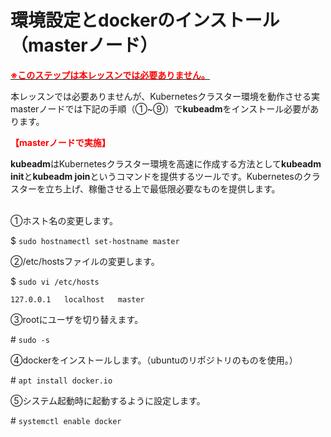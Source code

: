 # 環境設定とdockerのインストール（masterノード）  
<u>**<span style="color: red; ">※このステップは本レッスンでは必要ありません。</span>**</u>

本レッスンでは必要ありませんが、Kubernetesクラスター環境を動作させる実masterノードでは下記の手順（①~⑨）で**kubeadm**をインストール必要があります。  

**<span style="color: red; ">【masterノードで実施】</span>**  

**kubeadm**はKubernetesクラスター環境を高速に作成する方法として**kubeadm init**と**kubeadm join**というコマンドを提供するツールです。Kubernetesのクラスターを立ち上げ、稼働させる上で最低限必要なものを提供します。  
<br>

①ホスト名の変更します。  

$ `sudo hostnamectl set-hostname master`  

②/etc/hostsファイルの変更します。

$ `sudo vi /etc/hosts`  
```
127.0.0.1   localhost   master
```

③rootにユーザを切り替えます。  

\# `sudo -s`  

④dockerをインストールします。（ubuntuのリポジトリのものを使用。）  

\# `apt install docker.io`  

⑤システム起動時に起動するように設定します。  

\# `systemctl enable docker`  

